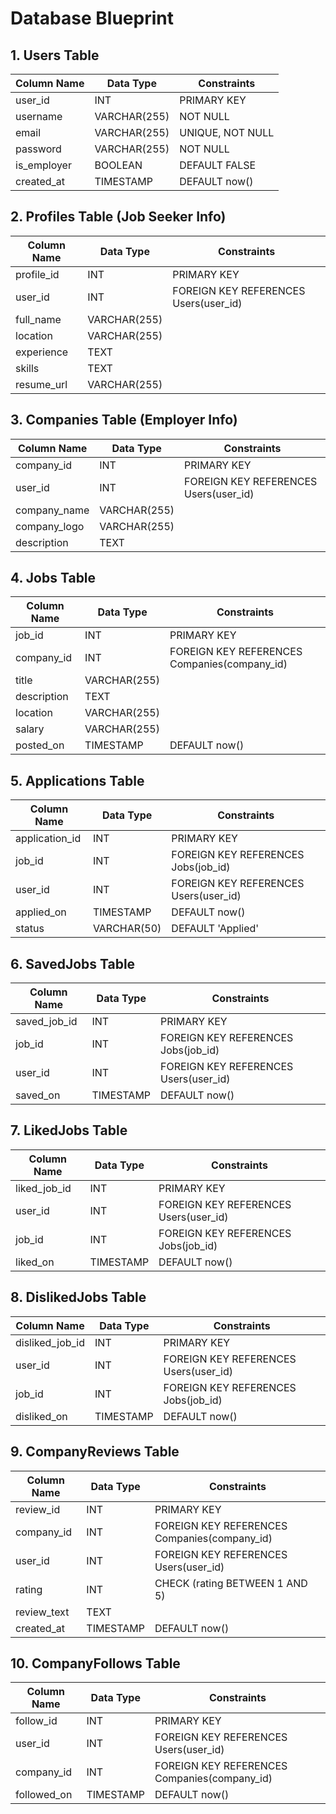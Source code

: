 # Database Blueprint

## 1. Users Table

| Column Name | Data Type    | Constraints      |
| ----------- | ------------ | ---------------- |
| user_id     | INT          | PRIMARY KEY      |
| username    | VARCHAR(255) | NOT NULL         |
| email       | VARCHAR(255) | UNIQUE, NOT NULL |
| password    | VARCHAR(255) | NOT NULL         |
| is_employer | BOOLEAN      | DEFAULT FALSE    |
| created_at  | TIMESTAMP    | DEFAULT now()    |

## 2. Profiles Table (Job Seeker Info)

| Column Name | Data Type    | Constraints                           |
| ----------- | ------------ | ------------------------------------- |
| profile_id  | INT          | PRIMARY KEY                           |
| user_id     | INT          | FOREIGN KEY REFERENCES Users(user_id) |
| full_name   | VARCHAR(255) |                                       |
| location    | VARCHAR(255) |                                       |
| experience  | TEXT         |                                       |
| skills      | TEXT         |                                       |
| resume_url  | VARCHAR(255) |                                       |

## 3. Companies Table (Employer Info)

| Column Name  | Data Type    | Constraints                           |
| ------------ | ------------ | ------------------------------------- |
| company_id   | INT          | PRIMARY KEY                           |
| user_id      | INT          | FOREIGN KEY REFERENCES Users(user_id) |
| company_name | VARCHAR(255) |                                       |
| company_logo | VARCHAR(255) |                                       |
| description  | TEXT         |                                       |

## 4. Jobs Table

| Column Name | Data Type    | Constraints                                  |
| ----------- | ------------ | -------------------------------------------- |
| job_id      | INT          | PRIMARY KEY                                  |
| company_id  | INT          | FOREIGN KEY REFERENCES Companies(company_id) |
| title       | VARCHAR(255) |                                              |
| description | TEXT         |                                              |
| location    | VARCHAR(255) |                                              |
| salary      | VARCHAR(255) |                                              |
| posted_on   | TIMESTAMP    | DEFAULT now()                                |

## 5. Applications Table

| Column Name    | Data Type   | Constraints                           |
| -------------- | ----------- | ------------------------------------- |
| application_id | INT         | PRIMARY KEY                           |
| job_id         | INT         | FOREIGN KEY REFERENCES Jobs(job_id)   |
| user_id        | INT         | FOREIGN KEY REFERENCES Users(user_id) |
| applied_on     | TIMESTAMP   | DEFAULT now()                         |
| status         | VARCHAR(50) | DEFAULT 'Applied'                     |

## 6. SavedJobs Table

| Column Name  | Data Type | Constraints                           |
| ------------ | --------- | ------------------------------------- |
| saved_job_id | INT       | PRIMARY KEY                           |
| job_id       | INT       | FOREIGN KEY REFERENCES Jobs(job_id)   |
| user_id      | INT       | FOREIGN KEY REFERENCES Users(user_id) |
| saved_on     | TIMESTAMP | DEFAULT now()                         |

## 7. LikedJobs Table

| Column Name  | Data Type | Constraints                           |
| ------------ | --------- | ------------------------------------- |
| liked_job_id | INT       | PRIMARY KEY                           |
| user_id      | INT       | FOREIGN KEY REFERENCES Users(user_id) |
| job_id       | INT       | FOREIGN KEY REFERENCES Jobs(job_id)   |
| liked_on     | TIMESTAMP | DEFAULT now()                         |

## 8. DislikedJobs Table

| Column Name     | Data Type | Constraints                           |
| --------------- | --------- | ------------------------------------- |
| disliked_job_id | INT       | PRIMARY KEY                           |
| user_id         | INT       | FOREIGN KEY REFERENCES Users(user_id) |
| job_id          | INT       | FOREIGN KEY REFERENCES Jobs(job_id)   |
| disliked_on     | TIMESTAMP | DEFAULT now()                         |

## 9. CompanyReviews Table

| Column Name | Data Type | Constraints                                  |
| ----------- | --------- | -------------------------------------------- |
| review_id   | INT       | PRIMARY KEY                                  |
| company_id  | INT       | FOREIGN KEY REFERENCES Companies(company_id) |
| user_id     | INT       | FOREIGN KEY REFERENCES Users(user_id)        |
| rating      | INT       | CHECK (rating BETWEEN 1 AND 5)               |
| review_text | TEXT      |                                              |
| created_at  | TIMESTAMP | DEFAULT now()                                |

## 10. CompanyFollows Table

| Column Name | Data Type | Constraints                                  |
| ----------- | --------- | -------------------------------------------- |
| follow_id   | INT       | PRIMARY KEY                                  |
| user_id     | INT       | FOREIGN KEY REFERENCES Users(user_id)        |
| company_id  | INT       | FOREIGN KEY REFERENCES Companies(company_id) |
| followed_on | TIMESTAMP | DEFAULT now()                                |
